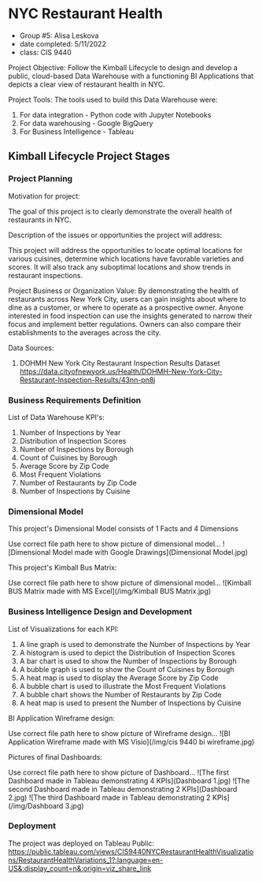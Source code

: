 # NYC Restaurant Health
- Group #5: Alisa Leskova
- date completed: 5/11/2022
- class: CIS 9440

Project Objective: Follow the Kimball Lifecycle to design and develop a public,
cloud-based Data Warehouse with a functioning BI Applications that depicts a
clear view of restaurant health in NYC.

Project Tools:
The tools used to build this Data Warehouse were:
1. For data integration - Python code with Jupyter Notebooks
2. For data warehousing - Google BigQuery
3. For Business Intelligence - Tableau

## Kimball Lifecycle Project Stages

### Project Planning

Motivation for project:

  The goal of this project is to clearly demonstrate the overall health of
restaurants in NYC.

Description of the issues or opportunities the project will address:

  This project will address the opportunities to locate optimal locations for
various cuisines, determine which locations have favorable varieties
and scores. It will also track any suboptimal locations
and show trends in restaurant inspections.

Project Business or Organization Value:
  By demonstrating the health of restaurants across New York City, users can
gain insights about where to dine as a customer, or where to operate as a
prospective owner. Anyone interested in food inspection can use
the insights generated to narrow their focus and implement better regulations.
Owners can also compare their establishments to the averages across the city.

Data Sources:
1. DOHMH New York City Restaurant Inspection Results Dataset
https://data.cityofnewyork.us/Health/DOHMH-New-York-City-Restaurant-Inspection-Results/43nn-pn8j

### Business Requirements Definition

List of Data Warehouse KPI's:
1. Number of Inspections by Year
2. Distribution of Inspection Scores
3. Number of Inspections by Borough
4. Count of Cuisines by Borough
5. Average Score by Zip Code
6. Most Frequent Violations
7. Number of Restaurants by Zip Code
8. Number of Inspections by Cuisine

### Dimensional Model

This project's Dimensional Model consists of 1 Facts and 4 Dimensions

Use correct file path here to show picture of dimensional model...
![Dimensional Model made with Google Drawings](Dimensional Model.jpg)

This project's Kimball Bus Matrix:

Use correct file path here to show picture of dimensional model...
![Kimball BUS Matrix made with MS Excel](/img/Kimball BUS Matrix.jpg)

### Business Intelligence Design and Development

List of Visualizations for each KPI:
1. A line graph is used to demonstrate the Number of Inspections by Year
2. A histogram is used to depict the Distribution of Inspection Scores
3. A bar chart is used to show the Number of Inspections by Borough
4. A bubble graph is used to show the Count of Cuisines by Borough
5. A heat map is used to display the Average Score by Zip Code
6. A bubble chart is used to illustrate the Most Frequent Violations
7. A bubble chart shows the Number of Restaurants by Zip Code
8. A heat map is used to present the Number of Inspections by Cuisine

BI Application Wireframe design:

Use correct file path here to show picture of Wireframe design...
![BI Application Wireframe made with MS Visio](/img/cis 9440 bi wireframe.jpg)

Pictures of final Dashboards:

Use correct file path here to show picture of Dashboard...
![The first Dashboard made in Tableau demonstrating 4 KPIs](Dashboard 1.jpg)
![The second Dashboard made in Tableau demonstrating 2 KPIs](Dashboard 2.jpg)
![The third Dashboard made in Tableau demonstrating 2 KPIs](/img/Dashboard 3.jpg)

### Deployment

The project was deployed on Tableau Public: https://public.tableau.com/views/CIS9440NYCRestaurantHealthVisualizations/RestaurantHealthVariations_1?:language=en-US&:display_count=n&:origin=viz_share_link
